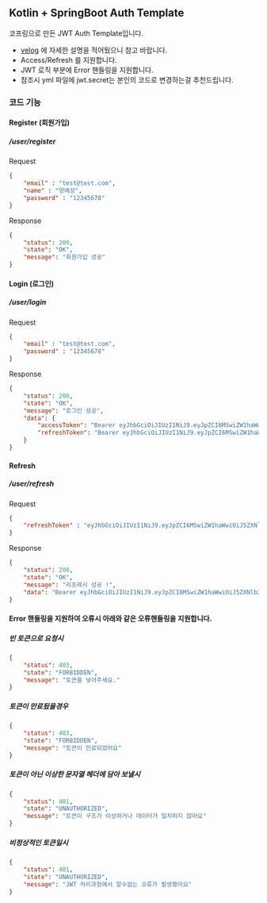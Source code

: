 ## Kotlin + SpringBoot Auth Template
코프링으로 만든 JWT Auth Template입니다.

- [velog](https://velog.io/@yeseong0412/Spring-%EC%84%9C%EB%B2%84%EA%B0%9C%EB%B0%9C%ED%95%98%EB%A9%B4%EC%84%9C-%EC%95%84%EC%A7%81-JWT%EB%A5%BC-%EB%AA%A8%EB%A5%B8%EB%8B%A4%EA%B3%A0) 에 자세한 설명을 적어뒀으니 참고 바랍니다.
- Access/Refresh 를 지원합니다.
- JWT 로직 부분에 Error 핸들링을 지원합니다.
- 참조시 yml 파일에 jwt.secret는 본인의 코드로 변경하는걸 추천드립니다.


### 코드 기능
#### Register (회원가입)
##### /user/register
Request
```json
{
    "email" : "test@test.com",
    "name" : "양예성",
    "password" : "12345678"
}
```
Response
```json
{
    "status": 200,
    "state": "OK",
    "message": "회원가입 성공"
}
```
#### Login (로그인)
##### /user/login
Request
```json
{
    "email" : "test@test.com",
    "password" : "12345678"
}
```
Response
```json
{
    "status": 200,
    "state": "OK",
    "message": "로그인 성공",
    "data": {
        "accessToken": "Bearer eyJhbGciOiJIUzI1NiJ9.eyJpZCI6MSwiZW1haWwiOiJ5ZXNlb25nMDQxMkBuYXZlci5jb20iLCJyb2xlIjoiUk9MRV9VU0VSIiwiaWF0IjoxNzIwOTU4MzU5LCJleHAiOjE3MjA5NjQzNTl9.QKTeOOLNVF4phUNaXvjqAaOlifi1DwZOoW_iS_GRbDw",
        "refreshToken": "Bearer eyJhbGciOiJIUzI1NiJ9.eyJpZCI6MSwiZW1haWwiOiJ5ZXNlb25nMDQxMkBuYXZlci5jb20iLCJyb2xlIjoiUk9MRV9VU0VSIiwiaWF0IjoxNzIwOTU4MzU5LCJleHAiOjE3MjE4MjIzNTl9.mq2LWPEGyzHhCCI_Jn4n9bnbdiWzBgtO4U816I1rkoU"
    }
}
```
#### Refresh
##### /user/refresh
Request
```json
{
    "refreshToken" : "eyJhbGciOiJIUzI1NiJ9.eyJpZCI6MSwiZW1haWwiOiJ5ZXNlb25nMDQxMkBuYXZlci5jb20iLCJyb2xlIjoiUk9MRV9VU0VSIiwiaWF0IjoxNzIwOTU2NjQxLCJleHAiOjE3MjA5NjI2NDF9.IRChX7ungNumYHMtRMdnWizDH3C7bw78GNyaRWUlwZI"
}
```
Response
```json
{
    "status": 200,
    "state": "OK",
    "message": "리프레시 성공 !",
    "data": "Bearer eyJhbGciOiJIUzI1NiJ9.eyJpZCI6MSwiZW1haWwiOiJ5ZXNlb25nMDQxMkBuYXZlci5jb20iLCJyb2xlIjoiUk9MRV9VU0VSIiwiaWF0IjoxNzIwOTU3MTM4LCJleHAiOjE3MjA5NjMxMzh9.bvhpmz3C7TjSsygJlFYYd7tlrx5525MiSTUUWiu6QTs"
}
```

#### Error 핸들링을 지원하여 오류시 아래와 같은 오류핸들링을 지원합니다.
##### 빈 토큰으로 요청시
```json
{
    "status": 403,
    "state": "FORBIDDEN",
    "message": "토큰을 넣어주세요."
}
```

##### 토큰이 만료됬을경우
```json
{
    "status": 403,
    "state": "FORBIDDEN",
    "message": "토큰이 만료되었어요"
}
```

##### 토큰이 아닌 이상한 문자열 헤더에 담아 보낼시
```json
{
    "status": 401,
    "state": "UNAUTHORIZED",
    "message": "토큰이 구조가 이상하거나 데이터가 일치하지 않아요"
}
```

##### 비정상적인 토큰일시
```json
{
    "status": 401,
    "state": "UNAUTHORIZED",
    "message": "JWT 처리과정에서 알수없는 오류가 발생했어요"
}
```
